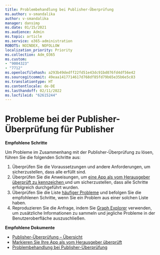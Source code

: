 ```yaml
---
title: Problembehandlung bei Publisher-Überprüfung
ms.author: v-smandalika
author: v-smandalika
manager: dansimp
ms.date: 01/15/2021
ms.audience: Admin
ms.topic: article
ms.service: o365-administration
ROBOTS: NOINDEX, NOFOLLOW
localization_priority: Priority
ms.collection: Adm_O365
ms.custom:
- "9004323"
- "7712"
ms.openlocfilehash: a293b49dedff22fd51e43dc91bd076fd4df56e42
ms.sourcegitcommit: 49eaa1417714617d768df85fd79b65e35b6e5c83
ms.translationtype: HT
ms.contentlocale: de-DE
ms.lasthandoff: 02/11/2022
ms.locfileid: "62615244"
---
```

# <a name="issues-related-to-publisher-verification-for-developers"></a>Probleme bei der Publisher-Überprüfung für Publisher

**Empfohlene Schritte** 

Um Probleme im Zusammenhang mit der Publisher-Überprüfung zu lösen, führen Sie die folgenden Schritte aus:

1. Überprüfen Sie die Voraussetzungen und andere Anforderungen, um sicherzustellen, dass alle erfüllt sind.
2. Überprüfen Sie die Anweisungen, um [eine App als vom Herausgeber überprüft zu kennzeichen ](https://docs.microsoft.com/azure/active-directory/develop/mark-app-as-publisher-verified) und um sicherzustellen, dass alle Schritte erfolgreich durchgeführt wurden.
3. Überprüfen Sie die Liste [häufiger Probleme](https://docs.microsoft.com/azure/active-directory/develop/troubleshoot-publisher-verification#common-issues) und befolgen Sie die empfohlenen Schritte, wenn Sie ein Problem aus einer solchen Liste haben.
4. Reproduzieren Sie die Anfrage, indem Sie [Graph Explorer](https://docs.microsoft.com/azure/active-directory/develop/troubleshoot-publisher-verification#making-microsoft-graph-api-calls) verwenden, um zusätzliche Informationen zu sammeln und jegliche Probleme in der Benutzeroberfläche auszuschließen.

**Empfohlene Dokumente**

- [Publisher-Überprüfung – Übersicht](https://docs.microsoft.com/azure/active-directory/develop/publisher-verification-overview) 
- [Markieren Sie Ihre App als vom Herausgeber überprüft](https://docs.microsoft.com/azure/active-directory/develop/mark-app-as-publisher-verified) 
- [Problembehandlung bei Publisher-Überprüfung](https://docs.microsoft.com/azure/active-directory/develop/troubleshoot-publisher-verification)

